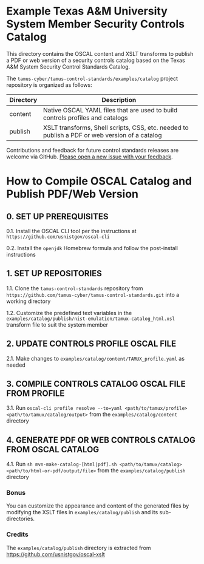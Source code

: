 # Example Texas A&M University System Member Security Controls Catalog

This directory contains the OSCAL content and XSLT transforms to publish a PDF or web version of a security controls catalog based on the Texas A&M System Security Control Standards Catalog.

The `tamus-cyber/tamus-control-standards/examples/catalog` project repository is organized as follows:

| Directory | Description |
|---|---|
| content | Native OSCAL YAML files that are used to build controls profiles and catalogs |
| publish | XSLT transforms, Shell scripts, CSS, etc. needed to publish a PDF or web version of a catalog |

Contributions and feedback for future control standards releases are welcome via GitHub. [Please open a new issue with your feedback](https://github.com/tamus-cyber/tamus-control-standards/issues).

# How to Compile OSCAL Catalog and Publish PDF/Web Version

## 0. SET UP PREREQUISITES

0.1. Install the OSCAL CLI tool per the instructions at `https://github.com/usnistgov/oscal-cli`

0.2. Install the `openjdk` Homebrew formula and follow the post-install instructions

## 1. SET UP REPOSITORIES

1.1. Clone the `tamus-control-standards` repository from `https://github.com/tamus-cyber/tamus-control-standards.git` into a working directory

1.2. Customize the predefined text variables in the `examples/catalog/publish/nist-emulation/tamux-catalog_html.xsl` transform file to suit 
the system member

## 2. UPDATE CONTROLS PROFILE OSCAL FILE

2.1. Make changes to `examples/catalog/content/TAMUX_profile.yaml` as needed

## 3. COMPILE CONTROLS CATALOG OSCAL FILE FROM PROFILE

3.1. Run `oscal-cli profile resolve --to=yaml <path/to/tamux/profile> <path/to/tamux/catalog/output>` from the `examples/catalog/content` directory

## 4. GENERATE PDF OR WEB CONTROLS CATALOG FROM OSCAL CATALOG

4.1. Run `sh mvn-make-catalog-[html|pdf].sh <path/to/tamux/catalog> <path/to/html-or-pdf/output/file>` from the `examples/catalog/publish` directory

### Bonus

You can customize the appearance and content of the generated files by modifying the XSLT files in `examples/catalog/publish` and its sub-directories.

### Credits

The `examples/catalog/publish` directory is extracted from https://github.com/usnistgov/oscal-xslt